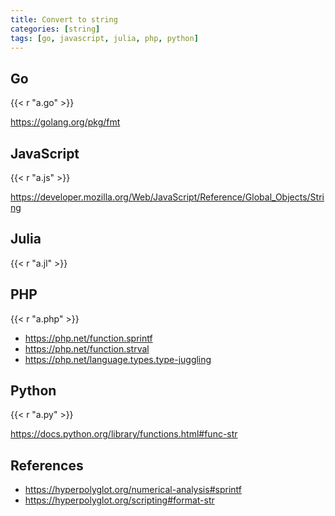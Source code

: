 ```yaml
---
title: Convert to string
categories: [string]
tags: [go, javascript, julia, php, python]
---
```


## Go

{{< r "a.go" >}}

<https://golang.org/pkg/fmt>

## JavaScript

{{< r "a.js" >}}

<https://developer.mozilla.org/Web/JavaScript/Reference/Global_Objects/String>

## Julia

{{< r "a.jl" >}}

## PHP

{{< r "a.php" >}}

- <https://php.net/function.sprintf>
- <https://php.net/function.strval>
- <https://php.net/language.types.type-juggling>

## Python

{{< r "a.py" >}}

<https://docs.python.org/library/functions.html#func-str>

## References

- <https://hyperpolyglot.org/numerical-analysis#sprintf>
- <https://hyperpolyglot.org/scripting#format-str>
